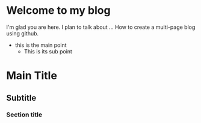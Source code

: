 # Welcome to my blog

I'm glad you are here. I plan to talk about ...
How to create a multi-page blog using github.

* this is the main point
  * This is its sub point
  
# Main Title

## Subtitle 

### Section title 
